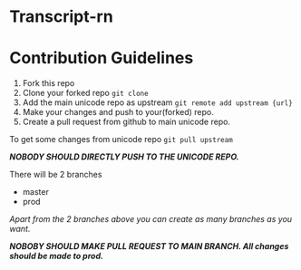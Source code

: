 # Transcript-rn

# Contribution Guidelines

1. Fork this repo
2. Clone your forked repo `git clone`
3. Add the main unicode repo as upstream `git remote add upstream {url}`
4. Make your changes and push to your(forked) repo.
5. Create a pull request from github to main unicode repo.

To get some changes from unicode repo `git pull upstream`

__*NOBODY SHOULD DIRECTLY PUSH TO THE UNICODE REPO.*__

There will be 2 branches
- master
- prod

_Apart from the 2 branches above you can create as many branches as you want._

__*NOBOBY SHOULD MAKE PULL REQUEST TO MAIN BRANCH. All changes should be made to prod.*__
